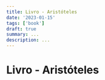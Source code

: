```yaml
---
title: Livro - Aristóteles
date: '2023-01-15'
tags: ['book']
draft: true
summary: ...
description: ...
---
```


# Livro - Aristóteles